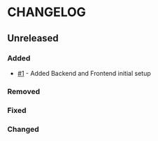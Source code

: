 # CHANGELOG
## Unreleased

### Added
-   [#1](https://github.com/KozielGPC/championship-platform/issues/1) - Added Backend and Frontend initial setup

### Removed
### Fixed
### Changed
